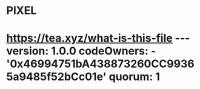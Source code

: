 # PIXEL
# https://tea.xyz/what-is-this-file --- version: 1.0.0 codeOwners:   - '0x46994751bA438873260CC99365a9485f52bCc01e' quorum: 1
